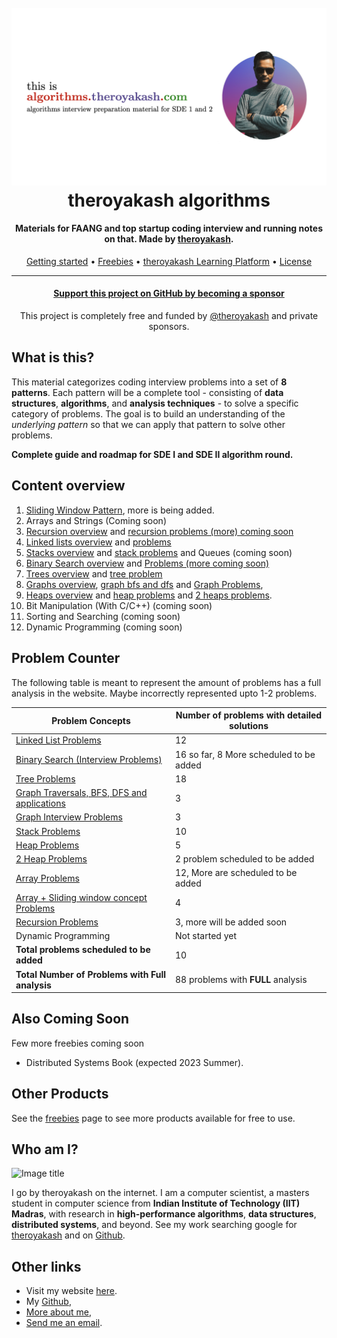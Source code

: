 <h1 align="center">
  <br>
  <a href="https://algorithms.theroyakash.com/"><img src="docs/images/theroyakashalgorithms.001.png" alt="AKDSFramework" width="800"></a>
  <br>
  theroyakash algorithms
  <br>
</h1>

<h4 align="center">Materials for FAANG and top startup coding interview and running notes on that. Made by <a href="https://theroyakash.com">theroyakash</a>.</h4>

<p align="center">
  <a href="https://algorithms.theroyakash.com/">Getting started</a> •
  <a href="https://algorithms.theroyakash.com/freebies/">Freebies</a> •
  <a href="https://learning.theroyakash.com/">theroyakash Learning Platform</a> •
  <a href="https://github.com/theroyakash/algorithms.theroyakash.com/blob/main/LICENSE">License</a>
</p>

---

<h4 align="center">
  <a href="https://github.com/sponsors/theroyakash">Support this project on GitHub by becoming a sponsor</a>
</h4>
<p align="center">This project is completely free and funded by <a href="https://theroyakash.com">@theroyakash</a> and private sponsors.</p>

## What is this?
This material categorizes coding interview problems into a set of **8 patterns**. Each pattern will be a complete tool - consisting of **data structures**, **algorithms**, and **analysis techniques** - to solve a specific category of problems. The goal is to build an understanding of the _underlying pattern_ so that we can apply that pattern to solve other problems.

**Complete guide and roadmap for SDE I and SDE II algorithm round.**

## Content overview

1. [Sliding Window Pattern](/arrays/sliding-window/), more is being added.
2. Arrays and Strings (Coming soon)
3. [Recursion overview](/recursion/intro/) and [recursion problems (more) coming soon](/recursion/problems/)
4. [Linked lists overview](/LinkedLists/stl-usage/) and [problems](/LinkedLists/problems/)
5. [Stacks overview](/stacks/usage/) and [stack problems](/stacks/problems/) and Queues (coming soon)
6. [Binary Search overview](/bss/) and [Problems (more coming soon)](/otherbinarysearch-problems/)
7. [Trees overview](/trees/implementation/) and [tree problem](/trees/problems/)
8. [Graphs overview](/graph/usage/), [graph bfs and dfs](/graph/bfs-dfs/) and [Graph Problems](/graph/problems/),
9. [Heaps overview](/heaps/heap-pq/) and [heap problems](/heaps/problems/) and [2 heaps problems](/2heaps/problems/).
10. Bit Manipulation (With C/C++) (coming soon)
11. Sorting and Searching (coming soon)
12. Dynamic Programming (coming soon)

## Problem Counter
The following table is meant to represent the amount of problems has a full analysis in the website. Maybe incorrectly represented upto 1-2 problems.

| **Problem Concepts**                                                                                 | **Number of problems with detailed solutions** |
| ---------------------------------------------------------------------------------------------------- | ---------------------------------------------- |
| [Linked List Problems](https://algorithms.theroyakash.com/LinkedLists/problems/)                     | $12$                                           |
| [Binary Search (Interview Problems)](/binary-search/problems/)                                       | $16$ so far, $8$ More scheduled to be added    |
| [Tree Problems](https://algorithms.theroyakash.com/trees/problems/)                                  | $18$                                           |
| [Graph Traversals, BFS, DFS and applications](https://algorithms.theroyakash.com/graph/bfs-dfs/)     | $3$                                            |
| [Graph Interview Problems](https://algorithms.theroyakash.com/graph/problems/)                       | $3$                                            |
| [Stack Problems](https://algorithms.theroyakash.com/stacks/problems/)                                | $10$                                           |
| [Heap Problems](https://algorithms.theroyakash.com/heaps/problems/)                                  | $5$                                            |
| [2 Heap Problems](https://algorithms.theroyakash.com/2heaps/problems/)                               | $2$ problem scheduled to be added              |
| [Array Problems](https://algorithms.theroyakash.com/arrays/array-problems/)                          | $12$, More are scheduled to be added            |
| [Array + Sliding window concept Problems](https://algorithms.theroyakash.com/arrays/sliding-window/) | $4$                                            |
| [Recursion Problems](https://algorithms.theroyakash.com/recursion/problems/)                         | $3$, more will be added soon                   |
| Dynamic Programming                                                                                  | Not started yet                                |
| **Total problems scheduled to be added**                                                             | $10$                                           |
| **Total Number of Problems with Full analysis**                                                      | $88$ problems with **FULL** analysis           |

## Also Coming Soon

Few more freebies coming soon
- Distributed Systems Book (expected 2023 Summer).

## Other Products
See the [freebies](https://algorithms.theroyakash.com/freebies/) page to see more products available for free to use.

## Who am I?
![Image title](https://images.unsplash.com/photo-1595254771206-5bded301347a?ixlib=rb-1.2.1&ixid=MnwxMjA3fDB8MHxwaG90by1wYWdlfHx8fGVufDB8fHx8&auto=format&fit=crop&w=1074&q=80)

I go by theroyakash on the internet. I am a computer scientist, a masters student in computer science from **Indian Institute of Technology (IIT) Madras**, with research in **high-performance algorithms**, **data structures**, **distributed systems**, and beyond. See my work searching google for [theroyakash](https://g.co/kgs/Yx9DpE) and on [Github](https://github.com/theroyakash).


## Other links
- Visit my website [here](https://theroyakash.com/).
- My [Github](https://github.com/theroyakash),
- [More about me](https://theroyakash.com/about/),
- [Send me an email](mailto:hey@theroyakash.com).